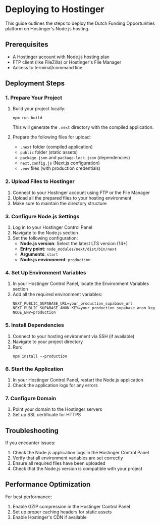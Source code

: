 # Deploying to Hostinger

This guide outlines the steps to deploy the Dutch Funding Opportunities platform on Hostinger's Node.js hosting.

## Prerequisites

- A Hostinger account with Node.js hosting plan
- FTP client (like FileZilla) or Hostinger's File Manager
- Access to terminal/command line

## Deployment Steps

### 1. Prepare Your Project

1. Build your project locally:
   ```
   npm run build
   ```
   This will generate the `.next` directory with the compiled application.

2. Prepare the following files for upload:
   - `.next` folder (compiled application)
   - `public` folder (static assets)
   - `package.json` and `package-lock.json` (dependencies)
   - `next.config.js` (Next.js configuration)
   - `.env` files (with production credentials)

### 2. Upload Files to Hostinger

1. Connect to your Hostinger account using FTP or the File Manager
2. Upload all the prepared files to your hosting environment
3. Make sure to maintain the directory structure

### 3. Configure Node.js Settings

1. Log in to your Hostinger Control Panel
2. Navigate to the Node.js section
3. Set the following configuration:
   - **Node.js version**: Select the latest LTS version (14+)
   - **Entry point**: `node_modules/next/dist/bin/next`
   - **Arguments**: `start`
   - **Node.js environment**: `production`

### 4. Set Up Environment Variables

1. In your Hostinger Control Panel, locate the Environment Variables section
2. Add all the required environment variables:
   ```
   NEXT_PUBLIC_SUPABASE_URL=your_production_supabase_url
   NEXT_PUBLIC_SUPABASE_ANON_KEY=your_production_supabase_anon_key
   NODE_ENV=production
   ```

### 5. Install Dependencies

1. Connect to your hosting environment via SSH (if available)
2. Navigate to your project directory
3. Run:
   ```
   npm install --production
   ```

### 6. Start the Application

1. In your Hostinger Control Panel, restart the Node.js application
2. Check the application logs for any errors

### 7. Configure Domain

1. Point your domain to the Hostinger servers
2. Set up SSL certificate for HTTPS

## Troubleshooting

If you encounter issues:

1. Check the Node.js application logs in the Hostinger Control Panel
2. Verify that all environment variables are set correctly
3. Ensure all required files have been uploaded
4. Check that the Node.js version is compatible with your project

## Performance Optimization

For best performance:

1. Enable GZIP compression in the Hostinger Control Panel
2. Set up proper caching headers for static assets
3. Enable Hostinger's CDN if available